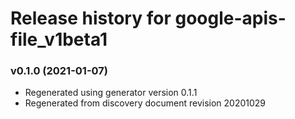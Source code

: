 # Release history for google-apis-file_v1beta1

### v0.1.0 (2021-01-07)

* Regenerated using generator version 0.1.1
* Regenerated from discovery document revision 20201029

